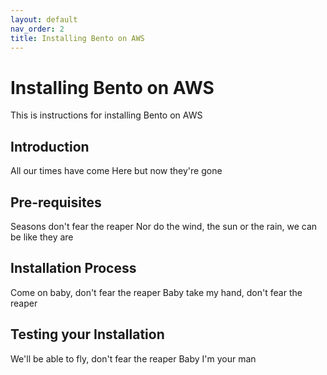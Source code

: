 ```yaml
---
layout: default
nav_order: 2
title: Installing Bento on AWS
---
```


# Installing Bento on AWS

This is instructions for installing Bento on AWS

## Introduction

All our times have come
Here but now they're gone

## Pre-requisites

Seasons don't fear the reaper
Nor do the wind, the sun or the rain, we can be like they are

## Installation Process

Come on baby, don't fear the reaper
Baby take my hand, don't fear the reaper

## Testing your Installation

We'll be able to fly, don't fear the reaper
Baby I'm your man
